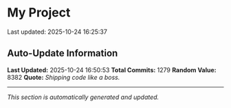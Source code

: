 # My Project


Last updated: 2025-10-24 16:25:37






































































































































































































































































































































































































































































































































































































































































































































































































































































































































































































































































































































































































































































































































































































































































































































































































































































































































## Auto-Update Information

**Last Updated:** 2025-10-24 16:50:53
**Total Commits:** 1279
**Random Value:** 8382
**Quote:** _Shipping code like a boss._

---
_This section is automatically generated and updated._